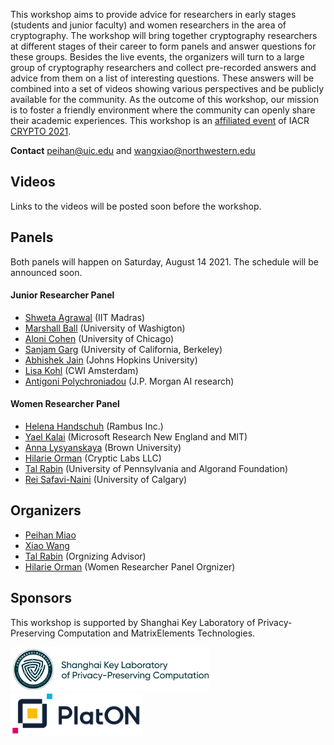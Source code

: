 
This workshop aims to provide advice for researchers in early stages (students and junior faculty) and women researchers in the area of cryptography. The workshop will bring together cryptography researchers at different stages of their career to form panels and answer questions for these groups. Besides the live events, the organizers will turn to a large group of cryptography researchers and collect pre-recorded answers and advice from them on a list of interesting questions. These answers will be combined into a set of videos showing various perspectives and be publicly available for the community. As the outcome of this workshop, our mission is to foster a friendly environment where the community can openly share their academic experiences.
This workshop is an [affiliated event](https://crypto.iacr.org/2021/affiliated.php) of IACR [CRYPTO 2021](https://crypto.iacr.org/2021/).

**Contact** [peihan@uic.edu](peihan@uic.edu) and [wangxiao@northwestern.edu](wangxiao@northwestern.edu)


## Videos
Links to the videos will be posted soon before the workshop.

## Panels
Both panels will happen on Saturday, August 14 2021. The schedule will be announced soon.

#### Junior Researcher Panel
- [Shweta Agrawal](https://www.cse.iitm.ac.in/~shwetaag/) (IIT Madras)
- [Marshall Ball](http://www.columbia.edu/~mmb2249/) (University of Washigton)
- [Aloni Cohen](https://aloni.net) (University of Chicago)
- [Sanjam Garg](https://people.eecs.berkeley.edu/~sanjamg/) (University of California, Berkeley)
- [Abhishek Jain](https://www.cs.jhu.edu/~abhishek/) (Johns Hopkins University)
- [Lisa Kohl](https://lisakohl.me) (CWI Amsterdam)
- [Antigoni Polychroniadou](http://www.cs.cornell.edu/~polychroniadou/) (J.P. Morgan AI research)

#### Women Researcher Panel
- [Helena Handschuh](https://www.rambus.com/inventors/inventor-helena-handschuh/) (Rambus Inc.)
- [Yael Kalai](https://www.microsoft.com/en-us/research/people/yael) (Microsoft Research New England and MIT)
- [Anna Lysyanskaya](http://cs.brown.edu/people/alysyans/) (Brown University)
- [Hilarie Orman](https://crypticlabs.org/hilarie-orman/) (Cryptic Labs LLC)
- [Tal Rabin](https://directory.seas.upenn.edu/tal-rabin/) (University of Pennsylvania and Algorand Foundation)
- [Rei Safavi-Naini](http://pages.cpsc.ucalgary.ca/~rei/) (University of Calgary)


## Organizers
- [Peihan Miao](https://sites.google.com/view/peihanmiao/home)
- [Xiao Wang](https://wangxiao1254.github.io)
- [Tal Rabin](https://directory.seas.upenn.edu/tal-rabin/) (Orgnizing Advisor)
- [Hilarie Orman](https://crypticlabs.org/hilarie-orman/) (Women Researcher Panel Orgnizer)

## Sponsors 
This workshop is supported by Shanghai Key Laboratory of Privacy-Preserving Computation and MatrixElements Technologies.

<img src="Lab-logo.png" height=70px/>
<img src="PlatON-logo.png" height=70px/>
